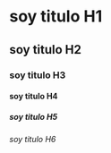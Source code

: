 # soy titulo H1
## soy titulo H2
### soy titulo H3
#### soy titulo H4
##### soy titulo H5
###### soy titulo H6
